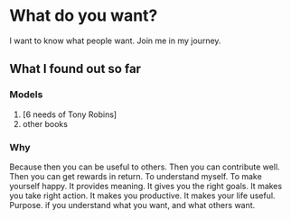 # What do you want?
I want to know what people want. Join me in my journey.

## What I found out so far
### Models
1. [6 needs of Tony Robins]
2. other books

### Why
Because then you can be useful to others. Then you can contribute well. Then you can get rewards in return. To understand myself. To make yourself  happy. It provides meaning. It gives you the right goals. It makes you take right action. It makes you productive. It makes your life useful. Purpose. if you understand what you want, and what others want.